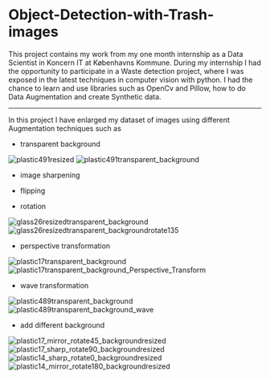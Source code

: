 # Object-Detection-with-Trash-images

This project contains my work from my one month internship as a Data Scientist in Koncern IT at Københavns Kommune. During my internship I had the opportunity to participate in a Waste detection project, where I was exposed in the latest techniques in computer vision with python. I had the chance to learn and use libraries such as OpenCv and Pillow, how to do Data Augmentation and create Synthetic data.

---
In this project I have enlarged my dataset of images using different Augmentation techniques such as

- transparent background

![plastic491resized](https://user-images.githubusercontent.com/110908916/183945998-e839e860-fc49-4f9e-bdd4-d67edb3968a5.png)  ![plastic491transparent_background](https://user-images.githubusercontent.com/110908916/183946413-06186662-7865-43b9-9eec-0f08ada312d0.png)
- image sharpening

- flipping

- rotation

![glass26resizedtransparent_background](https://user-images.githubusercontent.com/110908916/183957692-ee892513-6c9a-4a1d-9194-f297703c699a.png) ![glass26resizedtransparent_backgroundrotate135](https://user-images.githubusercontent.com/110908916/183957883-2dae7a96-a79f-473e-857f-25667669fe25.png)


- perspective transformation

![plastic17transparent_background](https://user-images.githubusercontent.com/110908916/183966105-dcbd571e-b9e1-45a2-88d3-873511084286.png) ![plastic17transparent_background_Perspective_Transform](https://user-images.githubusercontent.com/110908916/183966285-75ddde10-06ff-4f5a-a7eb-aa04f7d54163.png)



- wave transformation

![plastic489transparent_background](https://user-images.githubusercontent.com/110908916/183955476-9603f05b-9811-461b-a5f5-01278b0b1687.png) ![plastic489transparent_background_wave](https://user-images.githubusercontent.com/110908916/183955787-1382aff6-ca1e-4be6-b275-09c220b4166b.png)

- add different background


![plastic17_mirror_rotate45_backgroundresized](https://user-images.githubusercontent.com/110908916/183963834-a51041fd-d0df-405c-9606-b113056200b7.png) ![plastic17_sharp_rotate90_backgroundresized](https://user-images.githubusercontent.com/110908916/183963952-db18759f-7ab8-49ff-b4a4-6b03687b7015.png) ![plastic14_sharp_rotate0_backgroundresized](https://user-images.githubusercontent.com/110908916/183964250-75ce6371-f9a1-444a-be78-015bd9213b73.png) ![plastic14_mirror_rotate180_backgroundresized](https://user-images.githubusercontent.com/110908916/183964323-dcb60b2c-58d3-4670-9d4a-b59667b68276.png)











